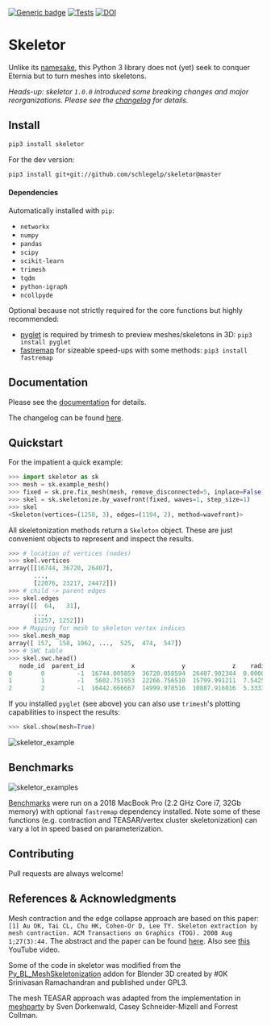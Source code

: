 [![Generic badge](https://img.shields.io/badge/Github-pages-green)](https://schlegelp.github.io/skeletor/) [![Tests](https://github.com/schlegelp/skeletor/actions/workflows/test-package.yml/badge.svg)](https://github.com/schlegelp/skeletor/actions/workflows/test-package.yml) [![DOI](https://zenodo.org/badge/153085435.svg)](https://zenodo.org/badge/latestdoi/153085435)

# Skeletor
Unlike its [namesake](https://en.wikipedia.org/wiki/Skeletor), this Python 3
library does not (yet) seek to conquer Eternia but to turn meshes into skeletons.

_Heads-up: skeletor `1.0.0` introduced some breaking changes and major reorganizations._
_Please see the [changelog](https://github.com/schlegelp/skeletor/blob/master/NEWS.md)_
_for details._

## Install
```bash
pip3 install skeletor
```

For the dev version:
```bash
pip3 install git+git://github.com/schlegelp/skeletor@master
```

#### Dependencies
Automatically installed with `pip`:
- `networkx`
- `numpy`
- `pandas`
- `scipy`
- `scikit-learn`
- `trimesh`
- `tqdm`
- `python-igraph`
- `ncollpyde`

Optional because not strictly required for the core functions but highly recommended:
- [pyglet](https://pypi.org/project/pyglet/) is required by trimesh to preview meshes/skeletons in 3D: `pip3 install pyglet`
- [fastremap](https://github.com/seung-lab/fastremap) for sizeable speed-ups with some methods: `pip3 install fastremap`

## Documentation
Please see the [documentation](https://schlegelp.github.io/skeletor/) for details.

The changelog can be found [here](https://github.com/schlegelp/skeletor/blob/master/NEWS.md).

## Quickstart
For the impatient a quick example:

```Python
>>> import skeletor as sk
>>> mesh = sk.example_mesh()
>>> fixed = sk.pre.fix_mesh(mesh, remove_disconnected=5, inplace=False)
>>> skel = sk.skeletonize.by_wavefront(fixed, waves=1, step_size=1)
>>> skel
<Skeleton(vertices=(1258, 3), edges=(1194, 2), method=wavefront)>
```

All skeletonization methods return a `Skeleton` object. These are just
convenient objects to represent and inspect the results.

```Python
>>> # location of vertices (nodes)
>>> skel.vertices
array([[16744, 36720, 26407],
       ...,
       [22076, 23217, 24472]])
>>> # child -> parent edges
>>> skel.edges
array([[  64,   31],
       ...,
       [1257, 1252]])
>>> # Mapping for mesh to skeleton vertex indices
>>> skel.mesh_map
array([ 157,  158, 1062, ...,  525,  474,  547])
>>> # SWC table
>>> skel.swc.head()
   node_id  parent_id             x             y             z    radius
0        0         -1  16744.005859  36720.058594  26407.902344  0.000000
1        1         -1   5602.751953  22266.756510  15799.991211  7.542587
2        2         -1  16442.666667  14999.978516  10887.916016  5.333333
```

If you installed `pyglet` (see above) you can also use `trimesh`'s plotting
capabilities to inspect the results:

```Python
>>> skel.show(mesh=True)
```

![skeletor_example](https://github.com/schlegelp/skeletor/raw/master/_static/example1.png)

## Benchmarks
![skeletor_examples](https://github.com/schlegelp/skeletor/raw/master/benchmarks/benchmark_2.png)

[Benchmarks](https://github.com/schlegelp/skeletor/blob/master/benchmarks/skeletor_benchmark.ipynb)
were run on a 2018 MacBook Pro (2.2 GHz Core i7, 32Gb memory) with optional
`fastremap` dependency installed. Note some of these functions (e.g.
contraction and TEASAR/vertex cluster skeletonization) can vary a lot in
speed based on parameterization.

## Contributing
Pull requests are always welcome!

## References & Acknowledgments
Mesh contraction and the edge collapse approach are based on this paper:
`[1] Au OK, Tai CL, Chu HK, Cohen-Or D, Lee TY. Skeleton extraction by mesh contraction. ACM Transactions on Graphics (TOG). 2008 Aug 1;27(3):44.`
The abstract and the paper can be found [here](http://visgraph.cse.ust.hk/projects/skeleton/).
Also see [this](https://www.youtube.com/watch?v=-H7n59YQCRM&feature=youtu.be) YouTube video.

Some of the code in skeletor was modified from the
[Py_BL_MeshSkeletonization](https://github.com/aalavandhaann/Py_BL_MeshSkeletonization)
addon for Blender 3D created by #0K Srinivasan Ramachandran and published under GPL3.

The mesh TEASAR approach was adapted from the implementation in
[meshparty](https://github.com/sdorkenw/MeshParty) by Sven Dorkenwald, Casey
Schneider-Mizell and Forrest Collman.
